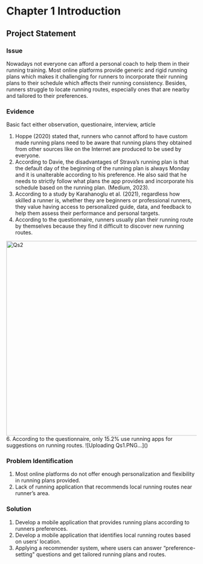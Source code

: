 # Chapter 1 Introduction
## Project Statement

### Issue
Nowadays not everyone can afford a personal coach to help them in their running training. Most online platforms provide generic and rigid running plans which makes it challenging for runners to incorporate their running plans to their schedule which affects their running consistency. Besides, runners struggle to locate running routes, especially ones that are nearby and tailored to their preferences.

### Evidence
Basic fact either observation, questionaire, interview, article

1. Hoppe (2020) stated that, runners who cannot afford to have custom made running plans need to be aware that running plans they obtained from other sources like on the Internet are produced to be used by everyone.
2. According to Davie, the disadvantages of Strava’s running plan is that the default day of the beginning of the running plan is always Monday and it is unalterable according to his preference. He also said that he needs to strictly follow what plans the app provides and incorporate his schedule based on the running plan. (Medium, 2023).
3. According to a study by Karahanoglu et al. (2021), regardless how skilled a runner is, whether they are beginners or professional runners, they value having access to personalized guide, data, and feedback to help them assess their performance and personal targets.
4. According to the questionnaire, runners usually plan their running route by themselves because they find it difficult to discover new running routes.
<img width="516" alt="Qs2" src="https://github.com/addff/2310-CSP600/assets/148828314/f4667a7f-b145-4161-925e-56cb366a23a6">
6. According to the questionnaire, only 15.2% use running apps for suggestions on running routes.
![Uploading Qs1.PNG…]()

### Problem Identification
1. Most online platforms do not offer enough personalization and flexibility in running plans provided.
2. Lack of running application that recommends local running routes near runner’s area.

### Solution
1. Develop a mobile application that provides running plans according to runners preferences.
2. Develop a mobile application that identifies local running routes based on users’ location.
3. Applying a recommender system, where users can answer “preference-setting" questions and get tailored running plans and routes.

